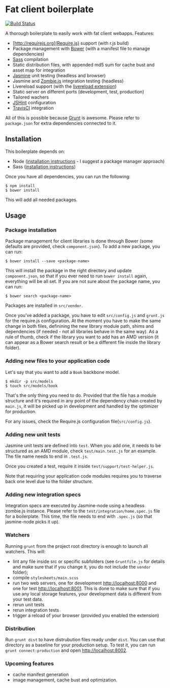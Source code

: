 # Fat client boilerplate

[![Build Status](https://travis-ci.org/cloud8421/fat-client-boilerplate.png?branch=master)](https://travis-ci.org/cloud8421/fat-client-boilerplate)

A thorough boilerplate to easily work with fat client webapps. Features:

- [http://requirejs.org](Require.js) support (with r.js build)
- Package management with [Bower](http://twitter.github.com/bower/) (with a manifest file to manage dependencies)
- [Sass](http://sass-lang.com/) compilation
- Static distribution files, with appended md5 sum for cache bust and asset map for integration
- [Jasmine](http://pivotal.github.com/jasmine/) unit testing (headless and browser)
- Jasmine and [Zombie.js](http://zombie.labnotes.org/) integration testing (headless)
- Livereload support (with the [livereload extension](https://chrome.google.com/webstore/detail/livereload/jnihajbhpnppcggbcgedagnkighmdlei?hl=en))
- Static server on different ports (development, test, production)
- Tailored wachers
- [JSHint](http://www.jshint.com/) configuration
- [TravisCI](https://travis-ci.org/) integration

All of this is possible because [Grunt](http://gruntjs.com) is awesome. Please refer to `package.json` for extra dependencies connected to it.

## Installation

This boilerplate depends on:

- Node ([installation instructions](https://github.com/joyent/node/wiki/Installing-Node.js-via-package-manager) - I suggest a package manager approach)
- Sass ([installation instructions](http://sass-lang.com/download.html))

Once you have all dependencies, you can run the following:

    $ npm install
    $ bower install

This will add all needed packages.

## Usage

### Package installation

Package management for client libraries is done through Bower (some defaults are provided, check `component.json`). To add a new package, you can run:

    $ bower install --save <package-name>

This will install the package in the right directory and update `component.json`, so that if you ever need to run `bower install` again, everything will be all set. If you are not sure about the package name, you can run:

    $ bower search <package-name>

Packages are installed in `src/vendor`.

Once you've added a package, you have to edit `src/config.js` and `grunt.js` for the require.js configuration. At the moment you have to make the same change in both files, definining the new library module path, shims and dependencies (if needed - not all libraries behave in the same way). As a rule of thumb, check if the library you want to add has an AMD version (it can appear as a Bower search result or be a different file inside the library folder).

### Adding new files to your application code

Let's say that you want to add a `Book` backbone model.

    $ mkdir -p src/models
    $ touch src/models/book

That's the only thing you need to do. Provided that the file has a module structure and it's required in any point of the dependency chain created by `main.js`, it will be picked up in development and handled by the optimizer for production.

For any issues, check the Require.js configuration file(`src/config.js`).

### Adding new unit tests

Jasmine unit tests are defined into `test`. When you add one, it needs to be structured as an AMD module, check `test/main.test.js` for an example. The file name needs to end in `.test.js`.

Once you created a test, require it inside `test/support/test-helper.js`.

Note that requiring your application code modules requires you to traverse back one level due to the folder structure.

### Adding new integration specs

Integration specs are executed by Jasmine-node using a headless zombie.js instance. Please refer to the `test/integration/home.spec.js` file for a boilerplate. This time, the file needs to end with `.spec.js` (so that jasmine-node picks it up).

### Watchers

Running `grunt` from the project root directory is enough to launch all watchers. This will:

- lint any file inside src or specific subfolders (see `Gruntfile.js` for details and make sure that if you change it, you do not include the `vendor` folder);
- compile `stylesheets/main.scss`
- run two web servers, one for development [http://localhost:8000](http://localhost:8000) and one for test [http://localhost:8001](http://localhost:8001). This is done to make sure that if you use any local storage features, your development data is different from your test data.
- rerun unit tests
- rerun integration tests
- trigger a reload of your browser (provided you enabled the extension)

### Distribution

Run `grunt dist` to have distrubution files ready under `dist`. You can use that directory as a baseline for your production setup. To test it, you can run `grunt connect:production` and open [http://localhost:8002](http://localhost:8002).

### Upcoming features

- cache manifest generation
- image management, cache bust and optimization.

